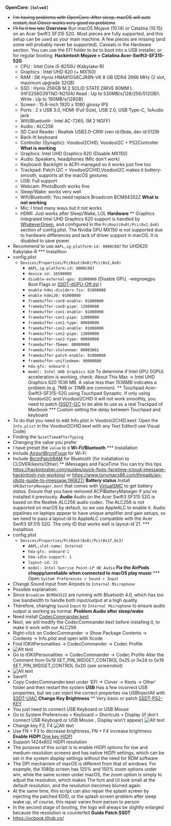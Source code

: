 **OpenCore: `[Solved]`**
- ~~I'm having problems with OpenCore: After sleep, macOS will auto restart, but Clover works very good no problems~~
- ~~I'll fix it too late~~
**Overview**
Run macOS Mojave (10.14) or Catalina (10.15) on an Acer Swift3 SF315 52G.
Most pieces are fully supported, and this setup can be used as your main machine. A few pieces are missing (and some will probably never be supported). Caveats in the Hardware section.
You can use the EFI folder to be to boot into a USB installer, or for regular booting.
**Hackintosh Mojave + Catalina Acer-Swift3-SF315-52G**
  - CPU : Intel Core i5-8250U (Kabylake-R)
  - Graphics : Intel UHD 620 (+ MX150)
  - RAM : SK Hynix HMA81GS6CJR8N-VK 8 GB DDR4 2666 MHz (2 slot, maximum upgrade 32GB)
  - SSD : Hynix 256GB M.2 SOLID STATE DRIVE 80MM L (HFS256G39TND-N210A) Read : Up to 530MB/s(128/256/512GB)\ Write : Up to 190MB/s(128GB)
  - Screen : 15.6-inch 1920 x 1080 glossy IPS
  - Ports : 2 x USB 3.0, HDMI (Full Size), USB 2.0, USB Type-C, 1xAudio jack
  - Wifi/Bluetooth : Intel AC-7265, (M.2 NGFF)
  - Audio : ALC256
  - SD Card Reader : Realtek USB2.0-CRW (ven id:0bda, dev id:0129)
  - Back-lit keyboard
  - Controller (Synaptic): VoodooI2CHID, VoodooI2C + PS2Controller
**What is working**
  - Graphics: Intel UHD Graphics 620 (Disable MX150)
  - Audio: Speakers, headphones (Mic don't work)
  - Keyboard: Backlight is ACPI-managed so it works just fine too
  - Trackpad: Patch I2C + VoodooI2CHID,VoodooI2C makes it buttery-smooth, supports all the macOS gestures
  - USB: Full support
  - Webcam: PhotoBooth works fine
  - Sleep/Wake: works very well
  - Wifi/Bluetooth: You need replace Broadcom BCM94352Z
**What is not working**
  - Mic: I tried many ways but it not works
  - HDMI: Just works after Sleep/Wake, LOL
**Hardware**
** Graphics
Integrated Intel UHD Graphics 620 support is handled by [WhateverGreen](https://github.com/acidanthera/WhateverGreen), and configured in the
`PciRoot(0x0)/Pci(0x2,0x0)` section of config.plist. The Nvidia GPU MX150 is not supported due to hardware differences and lack of driver support in macOS. It is disabled to save power.
- Recommend to use `AAPL,ig-platform-id: 0000C087` for UHD620 Kabylake-R
*** Installtion 
- config.plist
  - `Devices/Properties/PciRoot(0x0)/Pci(0x2,0x0)`
    - `AAPL,ig-platform-id: 0000C087`
    - `device-id: 16590000`
    - `disable-external-gpu: 01000000` (Disable GPU, -wegnoegpu Boot Flags or [SSDT-dGPU-Off.dsl](https://github.com/linhnguyengas/Hackintosh-Acer-Swift3-SF315-52G/blob/master/SSDT-dGPU-Off/SSDT-dGPU-Off.dsl) )
    - `enable-hdmi-dividers-fix: 01000000`
    - `enable-hdmi20: 01000000`
    - `framebuffer-con0-enable: 01000000`
    - `framebuffer-con0-pipe: 12000000`
    - `framebuffer-con1-enable: 01000000`
    - `framebuffer-con1-pipe: 12000000`
    - `framebuffer-con1-type: 00080000`
    - `framebuffer-con2-enable: 01000000`
    - `framebuffer-con2-pipe: 12000000`
    - `framebuffer-con2-type: 00080000`
    - `framebuffer-fbmem: 00009000`
    - `framebuffer-stolenmem: 00003001`
    - `framebuffer-patch-enable: 01000000`
    - `framebuffer-unifiedmem: 00000080`
    - `hda-gfx: onboard-1`
    - `model: Intel UHD Graphics 620`
To determine if Intel GPU (IGPU) acceleration is working, check: About This Mac -> Intel UHD Graphics 620
1536 MB. A value less than 1536MB indicates a problem (e.g. 7MB or 31MB are common).
** Touchpad
Acer-Swift3-SF315-52G using Touchpad Synaptic. If only using VoodooI2C and VoodooI2CHID it will not work smoothly, you need to patch [[SSDT-I2C](https://github.com/linhnguyengas/Hackintosh-Acer-Swift3-SF315-52G/blob/master/Patch%20I2C%20TouchPad/SSDT-I2C.dsl) to be able to use as a real Trackpad of Macbook 
*** Custom setting the delay between Touchpad and keyboard
- To do that you need to edit Info.plist in VoodooI2CHID.kext: Open the `Info.plist` in the VoodooI2CHID.kext with any Text Editor(I use Visual Code)
- Finding the `QuietTimeAfterTyping`
- Changing the value you prefer
- I have preset the `value` to `0`
**Wi-Fi/Bluetooth**
*** Installation
- Include [AirportBrcmFixup](https://github.com/acidanthera/AirportBrcmFixup) for Wi-Fi
- Include [BrcmPatchRAM](https://github.com/acidanthera/BrcmPatchRAM/releases) for Bluetooth (for installation to CLOVER/kexts/Other)
** iMessages and FaceTime
You can try this tips https://hackintosher.com/guides/quick-fixes-facetime-icloud-imessage-hackintosh-not-working/ or https://www.tonymacx86.com/threads/an-idiots-guide-to-imessage.196827/
**Battery status**
Install `SMCBatteryManager.kext` that comes with [VirtualSMC](https://github.com/acidanthera/virtualsmc/releases) to get battery status. Ensure that you have removed ACPIBatteryManager if you’ve installed it previously.
**Audio** 
Audio on the Acer Swift3 SF315 52G is based on the Realtek ALC256 audio codec. The ALC256 is not supported on macOS by default, so we use AppleALC to enable it. Audio pipelines on laptops appear to have unique amplifier and gain setups, so we need to pass a layout-id to AppleALC compatible with the Acer Swift3 SF315 52G. The only ID that works well is layout-id`21.
*** Installtion 
- config.plist
  - `Devices/Properties/PciRoot(0x0)/Pci(0x1f,0x3)`
    - `AAPL,slot-name: Internal`
    - `hda-gfx: onboard-1`
    - `hda-idle-support: 1`
    - `layout-id: 21`
    - `model: Intel Sunrise Point-LP HD Audio`
**Fix the AirPods choppy/unreliable when connected to macOS play music**
*** Open `System Preferences > Sound > Input`
- Change Sound Input from Airpods to `Internal Microphone`
- Possible explanation:
- Since `Broadcom BCM94352Z` are running with Bluetooth 4.0, which has too low bandwidth to handle both input/output at a high quality.
- Therefore, changing `Sound` `Input` to `Internal Microphone` to ensure audio output is working as normal.
**Problem Audio after sleep/wake**
- Need install [CodecCommander.kext](https://bitbucket.org/RehabMan/os-x-eapd-codec-commander/downloads/)
- Next, we will modify the CodecCommander.kext before installing it, to make it work with our ALC256
- Right-click on CodecCommander -> Show Package Contents -> Contents -> Info.plist and open with Xcode
- Find IOKitPersonalities -> CodecCommander -> Codec Profile 
- ![Alt text](https://user-images.githubusercontent.com/43808684/84402641-e5143000-ac2e-11ea-976f-88c87e5736e7.png)
- Go to IOKitPersonalities -> CodecCommander -> Codec Profile Alter the Comment from 0x19 SET_PIN_WIDGET_CONTROL 0x25 or 0x24 to 0x19 SET_PIN_WIDGET_CONTROL 0x20 (see screenshot)
- ![Alt text](https://user-images.githubusercontent.com/43808684/84402656-ec3b3e00-ac2e-11ea-98d3-bfc17ae53887.png)
- Save!!!
- Copy CodecCommander.kext under ‘EFI -> Clover -> Kexts -> Other‘ folder and then restart the system
**USB**
Has a few incorrect USB properties, but we can inject the correct properties via USBInjectAll with [SSDT-UIAC](https://github.com/RehabMan/OS-X-USB-Inject-All/blob/master/SSDT-UIAC.dsl)
**Change Key Brightness**
** Very basic or patch [SSDT-PS2-KEY](https://github.com/linhnguyengas/Hackintosh-Acer-Swift3-SF315-52G/blob/master/Key%20Map%20PS2/SSDT-PS2-KEY.dsl)
- You just need to connect USB Keyboard or USB Mouse
- Go to System Preferences > Keyboard > Shortcuts > Display (if don't connect USB Keyboard or USB Mouse , Display won't appear)
![Alt text](https://user-images.githubusercontent.com/43808684/88456714-2c3a4580-ceaa-11ea-954c-ddc3f21970ce.png) 
- Change key F3, F4
![Alt text](https://user-images.githubusercontent.com/43808684/88456719-36f4da80-ceaa-11ea-8ff6-bc1fd4f55af3.png)
- Use FN + F3 to decrease brightness, FN + F4 increase brightness
**Enable HiDPI**
[One key HIDPI](https://github.com/xzhih/one-key-hidpi)
- Support 1424x802 HiDPI resolution
- The purpose of this script is to enable HiDPI options for low and medium-resolution screens and has native HiDPI settings, which can be set in the system display settings without the need for RDM software
- The DPI mechanism of macOS is different from that of windows. For example, the 1080p screen has 125% and 150% zoom options under win, while the same screen under macOS, the zoom option is simply to adjust the resolution, which makes The font and UI look small at the default resolution, and the resolution becomes blurred again.
- At the same time, this script can also repair the splash screen by injecting the patched EDID, or the splash screen problem after sleep wake up, of course, this repair varies from person to person
- In the second stage of booting, the logo will always be slightly enlarged because the resolution is counterfeit
**Guide Patch SSDT**
- https://ocbook.tlhub.cn/
